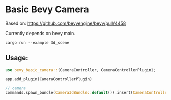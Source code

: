 # Basic Bevy Camera

Based on: https://github.com/bevyengine/bevy/pull/4458

Currently depends on bevy main.

`cargo run --example 3d_scene`

## Usage:

```rust
use bevy_basic_camera::{CameraController, CameraControllerPlugin};
```

```rust
app.add_plugin(CameraControllerPlugin)
```

```rust
// camera
commands.spawn_bundle(Camera3dBundle::default()).insert(CameraController::default());
```